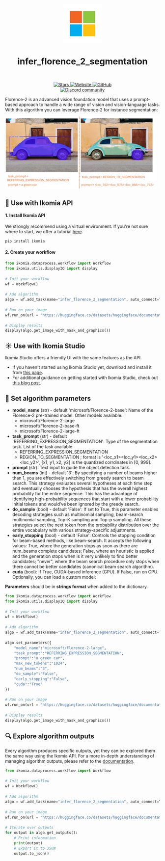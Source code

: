 <div align="center">
  <img src="images/icon.png" alt="Algorithm icon">
  <h1 align="center">infer_florence_2_segmentation</h1>
</div>
<br />
<p align="center">
    <a href="https://github.com/Ikomia-hub/infer_florence_2_segmentation">
        <img alt="Stars" src="https://img.shields.io/github/stars/Ikomia-hub/infer_florence_2_segmentation">
    </a>
    <a href="https://app.ikomia.ai/hub/">
        <img alt="Website" src="https://img.shields.io/website/http/app.ikomia.ai/en.svg?down_color=red&down_message=offline&up_message=online">
    </a>
    <a href="https://github.com/Ikomia-hub/infer_florence_2_segmentation/blob/main/LICENSE.md">
        <img alt="GitHub" src="https://img.shields.io/github/license/Ikomia-hub/infer_florence_2_segmentation.svg?color=blue">
    </a>    
    <br>
    <a href="https://discord.com/invite/82Tnw9UGGc">
        <img alt="Discord community" src="https://img.shields.io/badge/Discord-white?style=social&logo=discord">
    </a> 
</p>

Florence-2 is an advanced vision foundation model that uses a prompt-based approach to handle a wide range of vision and vision-language tasks. 
With this algorithm you can leverage Florence-2 for instance segmentation:

![all outputs](https://raw.githubusercontent.com/Ikomia-hub/infer_florence_2_segmentation/main/images/output.jpg)


## :rocket: Use with Ikomia API

#### 1. Install Ikomia API

We strongly recommend using a virtual environment. If you're not sure where to start, we offer a tutorial [here](https://www.ikomia.ai/blog/a-step-by-step-guide-to-creating-virtual-environments-in-python).

```sh
pip install ikomia
```

#### 2. Create your workflow


```python
from ikomia.dataprocess.workflow import Workflow
from ikomia.utils.displayIO import display

# Init your workflow
wf = Workflow()

# Add algorithm
algo = wf.add_task(name="infer_florence_2_segmentation", auto_connect=True)

# Run on your image  
wf.run_on(url = "https://huggingface.co/datasets/huggingface/documentation-images/resolve/main/transformers/tasks/car.jpg?download=true")

# Display results
display(algo.get_image_with_mask_and_graphics())
```

## :sunny: Use with Ikomia Studio

Ikomia Studio offers a friendly UI with the same features as the API.
- If you haven't started using Ikomia Studio yet, download and install it from [this page](https://www.ikomia.ai/studio).
- For additional guidance on getting started with Ikomia Studio, check out [this blog post](https://www.ikomia.ai/blog/how-to-get-started-with-ikomia-studio).

## :pencil: Set algorithm parameters
- **model_name** (str) - default 'microsoft/Florence-2-base': Name of the Florence-2 pre-trained model. Other models available:
    - microsoft/Florence-2-large
    - microsoft/Florence-2-base-ft
    - microsoft/Florence-2-large-ft
- **task_prompt** (str) - default 'REFERRING_EXPRESSION_SEGMENTATION': Type of the segmentation task. List of the task available:
    - REFERRING_EXPRESSION_SEGMENTATION
    - REGION_TO_SEGMENTATION ; format is '<loc_x1><loc_y1><loc_x2><loc_y2>', [x1, y1, x2, y2] is the quantized corrdinates in [0, 999].
- **prompt** (str): Text input to guide the object detection task.
- **num_beams** (int) - default '3': By specifying a number of beams higher than 1, you are effectively switching from greedy search to beam search. This strategy evaluates several hypotheses at each time step and eventually chooses the hypothesis that has the overall highest probability for the entire sequence. This has the advantage of identifying high-probability sequences that start with a lower probability initial tokens and would’ve been ignored by the greedy search. 
- **do_sample** (bool) - default 'False': If set to True, this parameter enables decoding strategies such as multinomial sampling, beam-search multinomial sampling, Top-K sampling and Top-p sampling. All these strategies select the next token from the probability distribution over the entire vocabulary with various strategy-specific adjustments.
- **early_stopping** (bool) - default 'False': Controls the stopping condition for beam-based methods, like beam-search. It accepts the following values: True, where the generation stops as soon as there are num_beams complete candidates; False, where an heuristic is applied and the generation stops when is it very unlikely to find better candidates; "never", where the beam search procedure only stops when there cannot be better candidates (canonical beam search algorithm).
- **cuda** (bool): If True, CUDA-based inference (GPU). If False, run on CPU.
Optionally, you can load a custom model: 


**Parameters** should be in **strings format**  when added to the dictionary.

```python
from ikomia.dataprocess.workflow import Workflow
from ikomia.utils.displayIO import display

# Init your workflow
wf = Workflow()

# Add algorithm
algo = wf.add_task(name="infer_florence_2_segmentation", auto_connect=True)

algo.set_parameters({
    "model_name":"microsoft/Florence-2-large",
    "task_prompt":"REFERRING_EXPRESSION_SEGMENTATION",
    "prompt":"a green car",
    "max_new_tokens":"1024",
    "num_beams":"3",
    "do_sample":"False",
    "early_stopping":"False",
    "cuda":"True"
})

# Run on your image  
wf.run_on(url = "https://huggingface.co/datasets/huggingface/documentation-images/resolve/main/transformers/tasks/car.jpg?download=true")

# Display results
display(algo.get_image_with_mask_and_graphics())
```

## :mag: Explore algorithm outputs

Every algorithm produces specific outputs, yet they can be explored them the same way using the Ikomia API. For a more in-depth understanding of managing algorithm outputs, please refer to the [documentation](https://ikomia-dev.github.io/python-api-documentation/advanced_guide/IO_management.html).

```python
from ikomia.dataprocess.workflow import Workflow

# Init your workflow
wf = Workflow()

# Add algorithm
algo = wf.add_task(name="infer_florence_2_segmentation", auto_connect=True)

# Run on your image  
wf.run_on(url = "https://huggingface.co/datasets/huggingface/documentation-images/resolve/main/transformers/tasks/car.jpg?download=true")

# Iterate over outputs
for output in algo.get_outputs():
    # Print information
    print(output)
    # Export it to JSON
    output.to_json()
```
